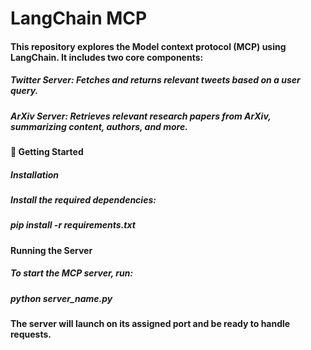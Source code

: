 # LangChain MCP

#### This repository explores the Model context protocol (MCP) using LangChain. It includes two core components:

##### Twitter Server: Fetches and returns relevant tweets based on a user query.
##### ArXiv Server: Retrieves relevant research papers from ArXiv, summarizing content, authors, and more.

#### 🚀 Getting Started
##### Installation
##### Install the required dependencies:
##### pip install -r requirements.txt

#### Running the Server
##### To start the MCP server, run:
##### python server_name.py
#### The server will launch on its assigned port and be ready to handle requests.
